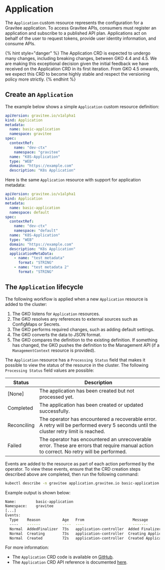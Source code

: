 # Application

The `Application` custom resource represents the configuration for a Gravitee application. To access Gravitee APIs, consumers must register an application and subscribe to a published API plan. Applications act on behalf of the user to request tokens, provide user identity information, and consume APIs.

{% hint style="danger" %}
The Application CRD is expected to undergo many changes, including breaking changes, between GKO 4.4 and 4.5. We are making this exceptional decision given the initial feedback we have received on the Application CRD in its first iteration. From GKO 4.5 onwards, we expect this CRD to become highly stable and respect the versioning policy more strictly.
{% endhint %}

## Create an `Application`

The example below shows a simple `Application` custom resource definition:

```yaml
apiVersion: gravitee.io/v1alpha1
kind: Application
metadata:
  name: basic-application
  namespace: gravitee
spec:
  contextRef:
    name: "dev-ctx"
    namespace: "gravitee"
  name: "K8S-Application"
  type: "WEB"
  domain: "https://example.com"
  description: "K8s Application"
```

Here is the same `Application` resource with support for application metadata:

```yaml
apiVersion: gravitee.io/v1alpha1
kind: Application
metadata:
  name: basic-application
  namespace: default
spec:
  contextRef:
    name: "dev-ctx"
    namespace: "default"
  name: "K8S-Application"
  type: "WEB"
  domain: "https://example.com"
  description: "K8s Application"
  applicationMetaData:
    - name: "test metadata"
      format: "STRING"
    - name: "test metadata 2"
      format: "STRING"
```

## The `Application` lifecycle

The following workflow is applied when a new `Application` resource is added to the cluster:

1. The GKO listens for `Application` resources.
2. The GKO resolves any references to external sources such as ConfigMaps or Secrets.
3. The GKO performs required changes, such as adding default settings.
4. The GKO converts the data to JSON format.
5. The GKO compares the definition to the existing definition. If something has changed, the GKO pushes the definition to the Management API (if a `ManagementContext` resource is provided).

The `Application` resource has a `Processing Status` field that makes it possible to view the status of the resource in the cluster. The following `Processing Status` field values are possible:

| Status      | Description                                                                                                                              |
| ----------- | ---------------------------------------------------------------------------------------------------------------------------------------- |
| \[None]     | The application has been created but not processed yet.                                                                                  |
| Completed   | The application has been created or updated successfully.                                                                                |
| Reconciling | The operator has encountered a recoverable error. A retry will be performed every 5 seconds until the cluster retry limit is reached.    |
| Failed      | The operator has encountered an unrecoverable error. These are errors that require manual action to correct. No retry will be performed. |

Events are added to the resource as part of each action performed by the operator. To view these events, ensure that the CRD creation steps described above are completed, then run the following command:

```sh
kubectl describe -n gravitee application.gravitee.io basic-application
```

Example output is shown below:

```bash
Name:         basic-application
Namespace:    gravitee
[...]
Events:
  Type    Reason          Age   From                      Message
  ----    ------          ----  ----                      -------
  Normal  AddedFinalizer  73s   application-controller  Added Finalizer for the Application
  Normal  Creating        73s   application-controller  Creating Application
  Normal  Created         72s   application-controller  Created Application
```

For more information:

* The `Application` CRD code is available on [GitHub](https://github.com/gravitee-io/gravitee-kubernetes-operator/blob/master/api/v1alpha1/application\_types.go).
* The `Application` CRD API reference is documented [here](../../reference/api-reference.md).
